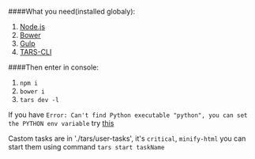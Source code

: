 ####What  you need(installed globaly):
1. [Node.js](https://nodejs.org/en/)
2. [Bower](https://bower.io/)
3. [Gulp](https://gulpjs.com)
4. [TARS-CLI](https://github.com/tars/tars-cli)

####Then enter in console:
1. `npm i`
2. `bower i`
3. `tars dev -l`

If you have `Error: Can't find Python executable "python", you can set the PYTHON env variable` try [this](https://github.com/felixrieseberg/windows-build-tools/issues/56#issuecomment-308739624)

Castom tasks are in './tars/user-tasks', it's `critical`, `minify-html` you can start them using command `tars start taskName`
